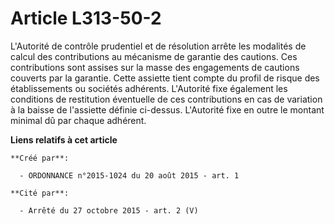 # Article L313-50-2

L'Autorité de contrôle prudentiel et de résolution arrête les modalités de calcul des contributions au mécanisme de garantie
des cautions. Ces contributions sont assises sur la masse des engagements de cautions couverts par la garantie. Cette
assiette tient compte du profil de risque des établissements ou sociétés adhérents. L'Autorité fixe également les conditions
de restitution éventuelle de ces contributions en cas de variation à la baisse de l'assiette définie ci-dessus. L'Autorité
fixe en outre le montant minimal dû par chaque adhérent.

**Liens relatifs à cet article**

	**Créé par**:

	  - ORDONNANCE n°2015-1024 du 20 août 2015 - art. 1

	**Cité par**:

	  - Arrêté du 27 octobre 2015 - art. 2 (V)
